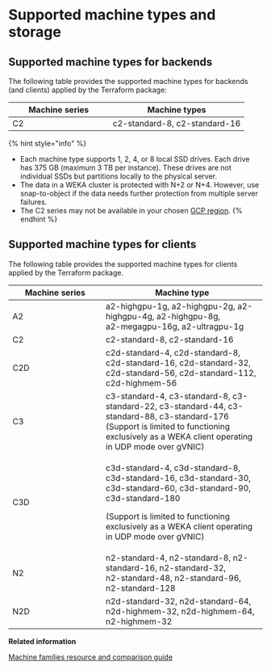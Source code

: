 # Supported machine types and storage

## Supported machine types for backends

The following table provides the supported machine types for backends (and clients) applied by the Terraform package:

<table><thead><tr><th width="183">Machine series</th><th>Machine types</th></tr></thead><tbody><tr><td>C2</td><td>c2-standard-8, c2-standard-16</td></tr></tbody></table>

{% hint style="info" %}
* Each machine type supports 1, 2, 4, or 8 local SSD drives. Each drive has 375 GB (maximum 3 TB per instance). These drives are not individual SSDs but partitions locally to the physical server.
* The data in a WEKA cluster is protected with N+2 or N+4. However, use snap-to-object if the data needs further protection from multiple server failures.
* The C2 series may not be available in your chosen [GCP region](https://cloud.google.com/compute/docs/regions-zones).&#x20;
{% endhint %}

## Supported machine types for clients

The following table provides the supported machine types for clients applied by the Terraform package.

<table><thead><tr><th width="169">Machine series</th><th>Machine type</th></tr></thead><tbody><tr><td>A2</td><td>a2-highgpu-1g, a2-highgpu-2g, a2-highgpu-4g, a2-highgpu-8g, <br>a2-megagpu-16g, a2-ultragpu-1g</td></tr><tr><td>C2</td><td>c2-standard-8, c2-standard-16</td></tr><tr><td>C2D</td><td>c2d-standard-4, c2d-standard-8, c2d-standard-16, c2d-standard-32, c2d-standard-56, c2d-standard-112, c2d-highmem-56</td></tr><tr><td>C3</td><td>c3-standard-4, c3-standard-8, c3-standard-22, c3-standard-44, c3-standard-88, c3-standard-176<br>(Support is limited to functioning exclusively as a WEKA client operating in UDP mode over gVNIC)</td></tr><tr><td>C3D</td><td><p>c3d-standard-4, c3d-standard-8, c3d-standard-16, c3d-standard-30, c3d-standard-60, c3d-standard-90, c3d-standard-180</p><p>(Support is limited to functioning exclusively as a WEKA client operating in UDP mode over gVNIC)</p></td></tr><tr><td>N2</td><td>n2-standard-4, n2-standard-8, n2-standard-16, n2-standard-32, <br>n2-standard-48, n2-standard-96, n2-standard-128</td></tr><tr><td>N2D</td><td>n2d-standard-32, n2d-standard-64, n2d-highmem-32, n2d-highmem-64, n2-highmem-32</td></tr></tbody></table>

**Related information**

[Machine families resource and comparison guide](https://cloud.google.com/compute/docs/machine-resource)
